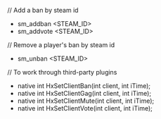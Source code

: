 // Add a ban by steam id
* sm_addban <minutes> <STEAM_ID>
* sm_addvote <minutes> <STEAM_ID>

// Remove a player's ban by steam id
* sm_unban <STEAM_ID>

// To work through third-party plugins
* native int HxSetClientBan(int client, int iTime);
* native int HxSetClientGag(int client, int iTime);
* native int HxSetClientMute(int client, int iTime);
* native int HxSetClientVote(int client, int iTime);
